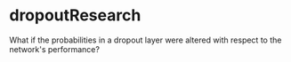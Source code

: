 # dropoutResearch
What if the probabilities in a dropout layer were altered with respect to the network's performance?
